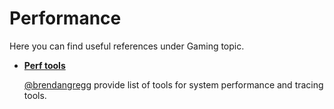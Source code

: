 # Performance

Here you can find useful references under Gaming topic.

- [**Perf tools**](https://github.com/brendangregg/perf-tools)

  [@brendangregg](https://github.com/brendangregg) provide list of tools for system performance and tracing tools. 



  

